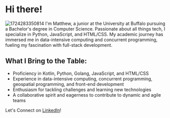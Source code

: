 # Hi there! 
![1724283350814](https://github.com/user-attachments/assets/f776e025-a4e9-40ab-aefe-0c9e196bf45b)
I'm Matthew, a junior at the University at Buffalo pursuing a Bachelor's degree in Computer Science. Passionate about all things tech, I specialize in Python, JavaScript, and HTML/CSS. My academic journey has immersed me in data-intensive computing and concurrent programming, fueling my fascination with full-stack development.

## What I Bring to the Table:
- Proficiency in Kotlin, Python, Golang, JavaScript, and HTML/CSS
- Experience in data-intensive computing, concurrent programming, geospatial programming, and front-end development
- Enthusiasm for tackling challenges and learning new technologies
- A collaborative spirit and eagerness to contribute to dynamic and agile teams

Let's Connect on [LinkedIn](https://www.linkedin.com/in/matthewhcheung/)!
<!--
**MatthewHCheung/MatthewHCheung** is a ✨ _special_ ✨ repository because its `README.md` (this file) appears on your GitHub profile.

Here are some ideas to get you started:

- 🔭 I’m currently working on ...
- 🌱 I’m currently learning ...
- 👯 I’m looking to collaborate on ...
- 🤔 I’m looking for help with ...
- 💬 Ask me about ...
- 📫 How to reach me: ...
- 😄 Pronouns: ...
- ⚡ Fun fact: ...
-->
